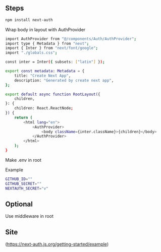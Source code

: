 ## Steps

```bash
npm install next-auth
```

Wrap body in layout with AuthProvider

```bash
import AuthProvider from "@/components/Auth/AuthProvider";
import type { Metadata } from "next";
import { Inter } from "next/font/google";
import "./globals.css";

const inter = Inter({ subsets: ["latin"] });

export const metadata: Metadata = {
    title: "Create Next App",
    description: "Generated by create next app",
};

export default async function RootLayout({
    children,
}: {
    children: React.ReactNode;
}) {
    return (
        <html lang="en">
            <AuthProvider>
                <body className={inter.className}>{children}</body>
            </AuthProvider>
        </html>
    );
}
```

Make
.env
in root

Example

```bash
GITHUB_ID=""
GITHUB_SECRET=""
NEXTAUTH_SECRET="v"

```

## Optional

Use middleware in root

## Site

(https://next-auth.js.org/getting-started/example)
